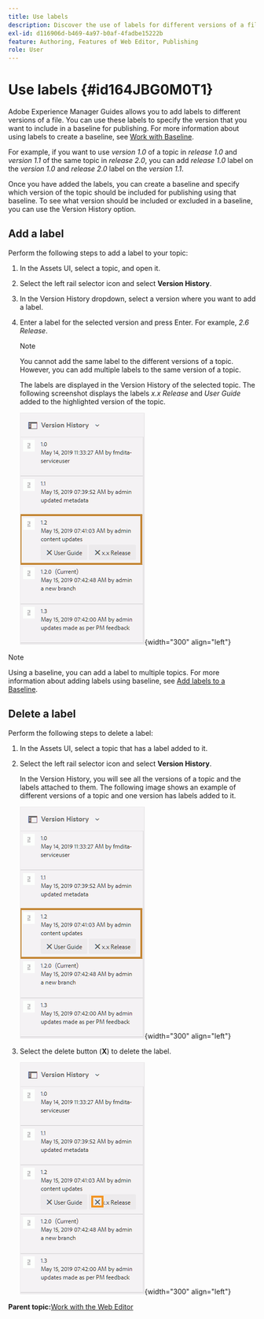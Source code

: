 ```yaml
---
title: Use labels
description: Discover the use of labels for different versions of a file in AEM Guides. Learn how to add or delete a label to a version of a topic.
exl-id: d116906d-b469-4a97-b0af-4fadbe15222b
feature: Authoring, Features of Web Editor, Publishing
role: User
---
```

# Use labels {#id164JBG0M0T1}

Adobe Experience Manager Guides allows you to add labels to different versions of a file. You can use these labels to specify the version that you want to include in a baseline for publishing. For more information about using labels to create a baseline, see [Work with Baseline](generate-output-use-baseline-for-publishing.md#).

For example, if you want to use *version 1.0* of a topic in *release 1.0* and *version 1.1* of the same topic in *release 2.0*, you can add *release 1.0* label on the *version 1.0* and *release 2.0* label on the *version 1.1*.

Once you have added the labels, you can create a baseline and specify which version of the topic should be included for publishing using that baseline. To see what version should be included or excluded in a baseline, you can use the Version History option.

## Add a label 

Perform the following steps to add a label to your topic:

1.  In the Assets UI, select a topic, and open it.
1.  Select the left rail selector icon and select **Version History**.
1.  In the Version History dropdown, select a version where you want to add a label.
1.  Enter a label for the selected version and press Enter. For example, *2.6 Release*.

    >[!NOTE]
    >
    > You cannot add the same label to the different versions of a topic. However, you can add multiple labels to the same version of a topic.

    The labels are displayed in the Version History of the selected topic. The following screenshot displays the labels *x.x Release* and *User Guide* added to the highlighted version of the topic.

    ![](images/labels.png){width="300" align="left"}

>[!NOTE]
>
> Using a baseline, you can add a label to multiple topics. For more information about adding labels using baseline, see [Add labels to a Baseline](generate-output-use-baseline-for-publishing.md#id184KD0T305Z).

## Delete a label 

Perform the following steps to delete a label:

1.  In the Assets UI, select a topic that has a label added to it.
1.  Select the left rail selector icon and select **Version History**.

    In the Version History, you will see all the versions of a topic and the labels attached to them. The following image shows an example of different versions of a topic and one version has labels added to it.

    ![](images/labels.png){width="300" align="left"}

1.  Select the delete button \(**X**\) to delete the label.

    ![](images/delete-labels.png){width="300" align="left"}


**Parent topic:**[Work with the Web Editor](web-editor.md)
